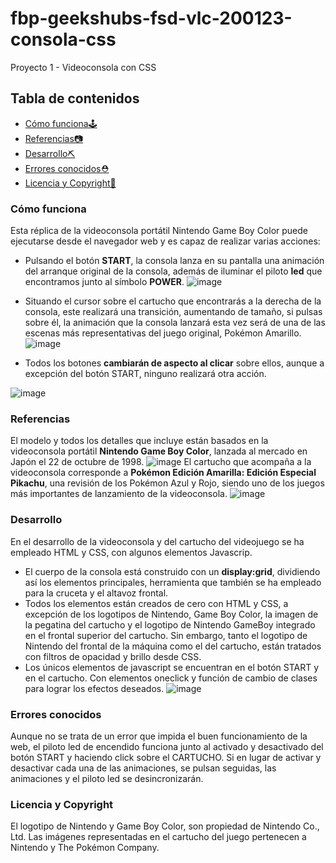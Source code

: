 # fbp-geekshubs-fsd-vlc-200123-consola-css
Proyecto 1 - Videoconsola con CSS
## Tabla de contenidos
- [Cómo funciona🕹️](#cómo-funciona)
- [Referencias📷](#referencias)
- [Desarrollo⛏️](#desarrollo)
- [Errores conocidos⛑️](#errores-conocidos)
- [Licencia y Copyright📃](#licencia-y-copyright)
### Cómo funciona
Esta réplica de la videoconsola portátil Nintendo Game Boy Color puede ejecutarse desde el navegador web y es capaz de realizar varias acciones:
- Pulsando el botón **START**, la consola lanza en su pantalla una animación del arranque original de la consola, además de iluminar el piloto **led** que encontramos junto al símbolo **POWER**.
![image](https://user-images.githubusercontent.com/122631261/213938478-1f1c34cb-99ae-48b1-b176-dcbd382a916c.png)
- Situando el cursor sobre el cartucho que encontrarás a la derecha de la consola, este realizará una transición, aumentando de tamaño, si pulsas sobre él, la animación que la consola lanzará esta vez será de una de las escenas más representativas del juego original, Pokémon Amarillo.
![image](https://user-images.githubusercontent.com/122631261/213938710-b0904325-911b-4f54-a3cd-6fad655169cb.png)

- Todos los botones **cambiarán de aspecto al clicar** sobre ellos, aunque a excepción del botón START, ninguno realizará otra acción.

![image](https://user-images.githubusercontent.com/122631261/213938783-f6c89264-09c3-4977-b20b-1e8f10175845.png)

### Referencias

El modelo y todos los detalles que incluye están basados en la videoconsola portátil **Nintendo Game Boy Color**, lanzada al mercado en Japón el 22 de octubre de 1998.
![image](https://user-images.githubusercontent.com/122631261/213939056-f70d2a4b-f98e-4662-a48b-44528f392db0.png)
El cartucho que acompaña a la videoconsola corresponde a **Pokémon Edición Amarilla: Edición Especial Pikachu**, una revisión de los Pokémon Azul y Rojo, siendo uno de los juegos más importantes de lanzamiento de la videoconsola.
![image](https://user-images.githubusercontent.com/122631261/213939202-73e4867a-875a-43bf-9843-8e13800e98cf.png)
### Desarrollo
En el desarrollo de la videoconsola y del cartucho del videojuego se ha empleado HTML y CSS, con algunos elementos Javascrip.
- El cuerpo de la consola está construido con un **display:grid**, dividiendo así los elementos principales, herramienta que también se ha empleado para la cruceta y el altavoz frontal.
- Todos los elementos están creados de cero con HTML y CSS, a excepción de los logotipos de Nintendo, Game Boy Color, la imagen de la pegatina del cartucho y el logotipo de Nintendo GameBoy integrado en el frontal superior del cartucho. Sin embargo, tanto el logotipo de Nintendo del frontal de la máquina como el del cartucho, están tratados con filtros de opacidad y brillo desde CSS.
- Los únicos elementos de javascript se encuentran en el botón START y en el cartucho. Con elementos oneclick y función de cambio de clases para lograr los efectos deseados.
![image](https://user-images.githubusercontent.com/122631261/213939728-91b64e91-5dc0-4ead-9623-39a0b0a86bc8.png)
### Errores conocidos
Aunque no se trata de un error que impida el buen funcionamiento de la web, el piloto led de encendido funciona junto al activado y desactivado del botón START y haciendo click sobre el CARTUCHO. Si en lugar de activar y desactivar cada una de las animaciones, se pulsan seguidas, las animaciones y el piloto led se desincronizarán.
### Licencia y Copyright
El logotipo de Nintendo y Game Boy Color, son propiedad de Nintendo Co., Ltd. Las imágenes representadas en el cartucho del juego pertenecen a Nintendo y The Pokémon Company.
